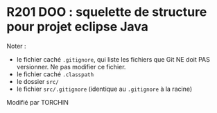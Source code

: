 # R201 DOO : squelette de structure pour projet eclipse Java

Noter :
- le fichier caché <code>.gitignore</code>, qui liste les fichiers que Git NE doit PAS versionner. 
Ne pas modifier ce fichier.
- le fichier caché <code>.classpath</code>
- le dossier <code>src/</code>
- le fichier <code>src/.gitignore</code> (identique au <code>.gitignore</code> à la racine)

Modifié par TORCHIN